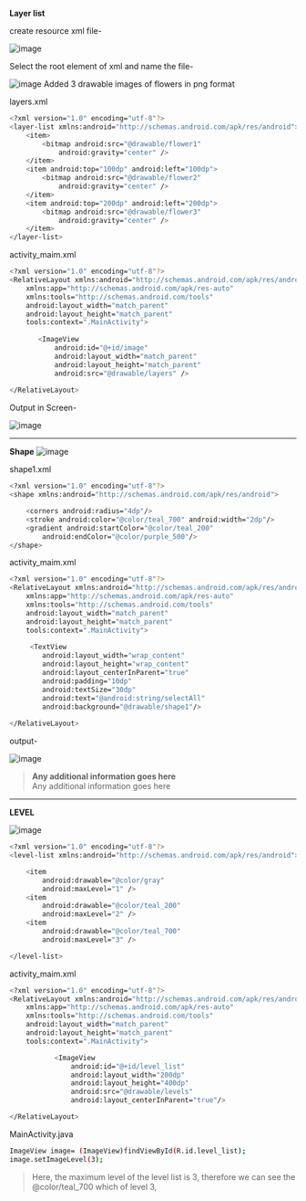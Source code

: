**Layer list**

create resource xml file-

![image](https://user-images.githubusercontent.com/70523057/134816211-bb12e446-553e-48e3-832f-5d820054ff4e.png)


Select the root element of xml and name the file-

![image](https://user-images.githubusercontent.com/70523057/134816287-9fc0490e-2a8b-473b-94ef-a64b43b08b78.png)
Added 3 drawable images of flowers in png format


layers.xml
```bash
<?xml version="1.0" encoding="utf-8"?>
<layer-list xmlns:android="http://schemas.android.com/apk/res/android">
    <item>
        <bitmap android:src="@drawable/flower1"
            android:gravity="center" />
    </item>
    <item android:top="100dp" android:left="100dp">
        <bitmap android:src="@drawable/flower2"
            android:gravity="center" />
    </item>
    <item android:top="200dp" android:left="200dp">
        <bitmap android:src="@drawable/flower3"
            android:gravity="center" />
    </item>
</layer-list>
```

activity_maim.xml
```bash
<?xml version="1.0" encoding="utf-8"?>
<RelativeLayout xmlns:android="http://schemas.android.com/apk/res/android"
    xmlns:app="http://schemas.android.com/apk/res-auto"
    xmlns:tools="http://schemas.android.com/tools"
    android:layout_width="match_parent"
    android:layout_height="match_parent"
    tools:context=".MainActivity">
   
       <ImageView
           android:id="@+id/image"
           android:layout_width="match_parent"
           android:layout_height="match_parent"
           android:src="@drawable/layers" />
  
</RelativeLayout>
```
Output in Screen-

![image](https://user-images.githubusercontent.com/70523057/134816702-ec6a38fd-ea17-4003-9cc6-190d072454a3.png)



--------------------------------------------------------------------------------------------------------------------------------------------
**Shape**
![image](https://user-images.githubusercontent.com/70523057/134817156-170bf398-fb8e-47d2-88fa-d9c908b2173e.png)

shape1.xml

```bash
<?xml version="1.0" encoding="utf-8"?>
<shape xmlns:android="http://schemas.android.com/apk/res/android">

    <corners android:radius="4dp"/>
    <stroke android:color="@color/teal_700" android:width="2dp"/>
    <gradient android:startColor="@color/teal_200"
        android:endColor="@color/purple_500"/>
</shape>
```

activity_maim.xml
```bash
<?xml version="1.0" encoding="utf-8"?>
<RelativeLayout xmlns:android="http://schemas.android.com/apk/res/android"
    xmlns:app="http://schemas.android.com/apk/res-auto"
    xmlns:tools="http://schemas.android.com/tools"
    android:layout_width="match_parent"
    android:layout_height="match_parent"
    tools:context=".MainActivity">
   
     <TextView
        android:layout_width="wrap_content"
        android:layout_height="wrap_content"
        android:layout_centerInParent="true"
        android:padding="10dp"
        android:textSize="30dp"
        android:text="@android:string/selectAll"
        android:background="@drawable/shape1"/>
      
</RelativeLayout>
```

output-

![image](https://user-images.githubusercontent.com/70523057/134817141-3e6bfb60-2561-4f3f-9ea4-1695fa3bb440.png)


> **Any additional information goes here** <br>
> Any additional information goes here



-----------------------------------
**LEVEL**

![image](https://user-images.githubusercontent.com/70523057/134896654-40d3eaca-bc9d-4bca-80a9-4077f9e8da74.png)
```bash
<?xml version="1.0" encoding="utf-8"?>
<level-list xmlns:android="http://schemas.android.com/apk/res/android">

    <item
        android:drawable="@color/gray"
        android:maxLevel="1" />
    <item
        android:drawable="@color/teal_200"
        android:maxLevel="2" />
    <item
        android:drawable="@color/teal_700"
        android:maxLevel="3" />

</level-list>
```

activity_maim.xml
```bash
<?xml version="1.0" encoding="utf-8"?>
<RelativeLayout xmlns:android="http://schemas.android.com/apk/res/android"
    xmlns:app="http://schemas.android.com/apk/res-auto"
    xmlns:tools="http://schemas.android.com/tools"
    android:layout_width="match_parent"
    android:layout_height="match_parent"
    tools:context=".MainActivity">

           <ImageView
               android:id="@+id/level_list"
               android:layout_width="200dp"
               android:layout_height="400dp"
               android:src="@drawable/levels"
               android:layout_centerInParent="true"/>

</RelativeLayout>
```

MainActivity.java
```bash
ImageView image= (ImageView)findViewById(R.id.level_list);
image.setImageLevel(3);
```
> Here, the maximum level of the level list is 3, therefore we can see the @color/teal_700 which of level 3,
